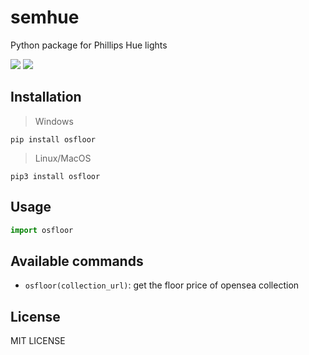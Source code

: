 # semhue
Python package for Phillips Hue lights

<img src="https://img.shields.io/badge/python%20-%2314354C.svg?&style=for-the-badge&logo=python&logoColor=white"/> <img src = "https://img.shields.io/github/license/Devansh3712/PySQL?style=for-the-badge">

## Installation

> Windows

```console
pip install osfloor
```

> Linux/MacOS

```console
pip3 install osfloor
```

## Usage

```python
import osfloor
```

## Available commands

- `osfloor(collection_url)`: get the floor price of opensea collection

## License
MIT LICENSE